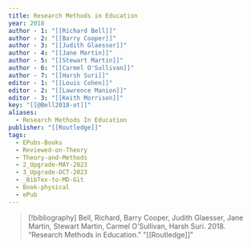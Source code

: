 ```yaml
---
title: Research Methods in Education
year: 2018
author - 1: "[[Richard Bell]]"
author - 2: "[[Barry Cooper]]"
author - 3: "[[Judith Glaesser]]"
author - 4: "[[Jane Martin]]"
author - 5: "[[Stewart Martin]]"
author - 6: "[[Carmel O'Sullivan]]"
author - 7: "[[Harsh Suri]]"
editor - 1: "[[Louis Cohen]]"
editor - 2: "[[Lawrence Manion]]"
editor - 3: "[[Keith Morrison]]"
key: "[[@Bell2018-ot]]"
aliases:
  - Research Methods In Education
publisher: "[[Routledge]]"
tags:
  - EPubs-Books
  - Reviewed-on-Theory
  - Theory-and-Methods
  - 2_Upgrade-MAY-2023
  - 3_Upgrade-OCT-2023
  - _BibTex-to-MD-Git
  - Book-physical
  - ePub
---
```


> [!bibliography]
> Bell, Richard, Barry Cooper, Judith Glaesser, Jane Martin, Stewart Martin, Carmel O'Sullivan, Harsh Suri. 2018. “Research Methods in Education.” "[[Routledge]]"